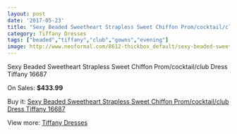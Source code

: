 ```yaml
---
layout: post
date: '2017-05-23'
title: "Sexy Beaded Sweetheart Strapless Sweet Chiffon Prom/cocktail/club Dress Tiffany 16687"
category: Tiffany Dresses
tags: ["beaded","tiffany","club","gowns","evening"]
image: http://www.neoformal.com/8612-thickbox_default/sexy-beaded-sweetheart-strapless-sweet-chiffon-prom-cocktail-club-dress-tiffany-16687.jpg
---
```

Sexy Beaded Sweetheart Strapless Sweet Chiffon Prom/cocktail/club Dress Tiffany 16687

On Sales: **$433.99**
<a href="https://www.neoformal.com/en/tiffany-dresses/3038-sexy-beaded-sweetheart-strapless-sweet-chiffon-prom-cocktail-club-dress-tiffany-16687.html"><amp-img layout="responsive" width="600" height="600" src="//www.neoformal.com/8612-thickbox_default/sexy-beaded-sweetheart-strapless-sweet-chiffon-prom-cocktail-club-dress-tiffany-16687.jpg" alt="Sexy Beaded Sweetheart Strapless Sweet Chiffon Prom/cocktail/club Dress Tiffany 16687 0" /></a>
<a href="https://www.neoformal.com/en/tiffany-dresses/3038-sexy-beaded-sweetheart-strapless-sweet-chiffon-prom-cocktail-club-dress-tiffany-16687.html"><amp-img layout="responsive" width="600" height="600" src="//www.neoformal.com/8615-thickbox_default/sexy-beaded-sweetheart-strapless-sweet-chiffon-prom-cocktail-club-dress-tiffany-16687.jpg" alt="Sexy Beaded Sweetheart Strapless Sweet Chiffon Prom/cocktail/club Dress Tiffany 16687 1" /></a>
<a href="https://www.neoformal.com/en/tiffany-dresses/3038-sexy-beaded-sweetheart-strapless-sweet-chiffon-prom-cocktail-club-dress-tiffany-16687.html"><amp-img layout="responsive" width="600" height="600" src="//www.neoformal.com/8614-thickbox_default/sexy-beaded-sweetheart-strapless-sweet-chiffon-prom-cocktail-club-dress-tiffany-16687.jpg" alt="Sexy Beaded Sweetheart Strapless Sweet Chiffon Prom/cocktail/club Dress Tiffany 16687 2" /></a>
<a href="https://www.neoformal.com/en/tiffany-dresses/3038-sexy-beaded-sweetheart-strapless-sweet-chiffon-prom-cocktail-club-dress-tiffany-16687.html"><amp-img layout="responsive" width="600" height="600" src="//www.neoformal.com/8613-thickbox_default/sexy-beaded-sweetheart-strapless-sweet-chiffon-prom-cocktail-club-dress-tiffany-16687.jpg" alt="Sexy Beaded Sweetheart Strapless Sweet Chiffon Prom/cocktail/club Dress Tiffany 16687 3" /></a>

Buy it: [Sexy Beaded Sweetheart Strapless Sweet Chiffon Prom/cocktail/club Dress Tiffany 16687](https://www.neoformal.com/en/tiffany-dresses/3038-sexy-beaded-sweetheart-strapless-sweet-chiffon-prom-cocktail-club-dress-tiffany-16687.html "Sexy Beaded Sweetheart Strapless Sweet Chiffon Prom/cocktail/club Dress Tiffany 16687")

View more: [Tiffany Dresses](https://www.neoformal.com/en/32-tiffany-dresses "Tiffany Dresses")